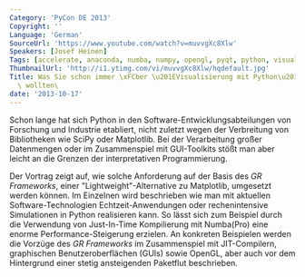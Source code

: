 ```yaml
---
Category: 'PyCon DE 2013'
Copyright: ''
Language: 'German'
SourceUrl: 'https://www.youtube.com/watch?v=muvvgXc8Xlw'
Speakers: [Josef Heinen]
Tags: [accelerate, anaconda, numba, numpy, opengl, pyqt, python, visualisierung]
ThumbnailUrl: 'http://i1.ytimg.com/vi/muvvgXc8Xlw/hqdefault.jpg'
Title: Was Sie schon immer \xFCber \u201EVisualisierung mit Python\u201C wissen\
  \ wollten\
date: '2013-10-17'
---
```

Schon lange hat sich Python in den Software-Entwicklungsabteilungen von Forschung und Industrie etabliert, nicht zuletzt wegen der Verbreitung von Bibliotheken wie SciPy oder Matplotlib. Bei der Verarbeitung großer Datenmengen oder im Zusammenspiel mit GUI-Toolkits stößt man aber leicht an die Grenzen der interpretativen Programmierung.

Der Vortrag zeigt auf, wie solche Anforderung auf der Basis des *GR Frameworks*, einer "Lightweight"-Alternative zu Matplotlib, umgesetzt werden können. Im Einzelnen wird beschrieben wie man mit aktuellen Software-Technologien Echtzeit-Anwendungen oder rechenintensive Simulationen in Python realisieren kann. So lässt sich zum Beispiel durch die Verwendung von Just-In-Time Kompilierung mit Numba(Pro) eine enorme Performance-Steigerung erzielen. An konkreten Beispielen werden die Vorzüge des *GR Frameworks* im Zusammenspiel mit JIT-Compilern, graphischen Benutzeroberflächen (GUIs) sowie OpenGL, aber auch vor dem Hintergrund einer stetig ansteigenden Paketflut beschrieben.